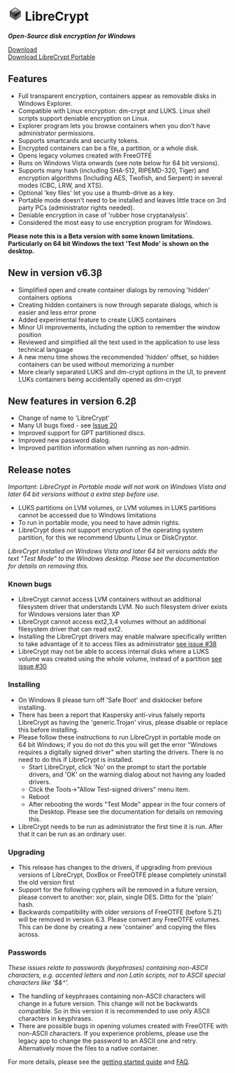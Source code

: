 # ![LibreCrypt logo](src/Common/Common/images/DoxBox32.png) LibreCrypt
_**Open-Source disk encryption for Windows**_

[Download](https://github.com/t-d-k/doxbox/releases/download/v6.2-beta/InstallLibreCrypt_v62Beta.exe)  
[Download LibreCrypt Portable](https://github.com/t-d-k/doxbox/releases/download/v6.2-beta/LibreCryptExplorer_v6.2.zip)

##	Features

- Full transparent encryption, containers appear as removable disks in Windows Explorer.
- Compatible with Linux encryption: dm-crypt and LUKS. Linux shell scripts support deniable encryption on Linux.
- Explorer program lets you browse containers when you don't have administrator permissions.
- Supports smartcards and security tokens.
- Encrypted containers can be a file, a partition, or a whole disk.
- Opens legacy volumes created with FreeOTFE
- Runs on Windows Vista onwards (see note below for 64 bit versions).
- Supports many hash (including SHA-512, RIPEMD-320, Tiger) and encryption algorithms (Including AES, Twofish, and Serpent) in several modes (CBC, LRW, and XTS).
- Optional 'key files' let you use a thumb-drive as a key.
- Portable mode doesn't need to be installed and leaves little trace on 3rd party PCs (administrator rights needed).
- Deniable encryption in case of 'rubber hose cryptanalysis'.
- Considered the most easy to use encryption program for Windows.

**Please note this is a Beta version with some known limitations. Particularly on 64 bit Windows the text 'Test Mode' is shown on the desktop.**
	
## New in version v6.3β

- Simplified open and create container dialogs by removing 'hidden' containers options
- Creating hidden containers is now through separate dialogs, which is easier and less error prone 
- Added experimental feature to create LUKS containers
- Minor UI improvements, including the option to remember the window position
- Reviewed and simplified all the text used in the application to use less technical language
- A new menu time shows the recommended 'hidden' offset, so hidden containers can be used without memorizing a number
- More clearly separated LUKS and dm-crypt options in the UI, to prevent LUKs containers being accidentally opened as dm-crypt  
 
  
## New features in version 6.2β

- Change of name to 'LibreCrypt'
- Many UI bugs fixed - see [Issue 20](https://github.com/t-d-k/doxbox/issues/20)
- Improved support for GPT partitioned discs.
- Improved new password dialog.
- Improved partition information when running as non-admin.

## Release notes
_Important: LibreCrypt in Portable mode will not work on Windows Vista and later 64 bit versions without a extra step before use._

- LUKS partitions on LVM volumes, or LVM volumes in LUKS partitions cannot be accessed due to Windows limitations
- To run in portable mode, you need to have admin rights.
- LibreCrypt does not support encryption of the operating system partition, for this we recommend Ubuntu Linux or DiskCryptor.

_LibreCrypt installed on Windows Vista and later 64 bit versions adds the text "Test Mode" to the Windows desktop. Please see the documentation for details on removing this._

### Known bugs

- LibreCrypt cannot access LVM containers without an additional filesystem driver that understands LVM. No such filesystem driver exists for Windows versions later than XP
- LibreCrypt cannot access ext2,3,4 volumes without an additional filesystem driver that can read ext2.
- Installing the LibreCrypt drivers may enable malware specifically written to take advantage of it to access files as administrator [see issue #38](https://github.com/t-d-k/LibreCrypt/issues/38)  
- LibreCrypt may not be able to access internal disks where a LUKS volume was created using the whole volume, instead of a partition [see issue #30](https://github.com/t-d-k/LibreCrypt/issues/30)   

### Installing

- On Windows 8 please turn off 'Safe Boot' and disklocker before installing.
- There has been a report that Kaspersky anti-virus falsely reports LibreCrypt as having the 'generic.Trojan' virus, please disable or replace this before installing.
- Please follow these instructions to run LibreCrypt in portable mode on 64 bit Windows; if you do not do this you will get the error "Windows requires a digitally signed driver" when starting the drivers. There is no need to do this if LibreCrypt is installed.
	- Start LibreCrypt, click 'No' on the prompt to start the portable drivers, and 'OK' on the warning dialog about not having any loaded drivers.
	- Click the Tools->"Allow Test-signed drivers" menu item.
	- Reboot	
	- After rebooting the words "Test Mode" appear in the four corners of the Desktop. Please see the documentation for details on removing this.
- LibreCrypt needs to be run as administrator the first time it is run. After that it can be run as an ordinary user. 

### Upgrading

- This release has changes to the drivers, if upgrading from previous versions of LibreCrypt, DoxBox or FreeOTFE please completely uninstall the old version first
- Support for the following cyphers will be removed in a future version, please convert to another: xor, plain, single DES. Ditto for the 'plain' hash. 
- Backwards compatibility with older versions of FreeOTFE (before 5.21) will be removed in version 6.3. Please convert any FreeOTFE volumes. This can be done by creating a new 'container' and copying the files across.

### Passwords
_These issues relate to passwords (keyphrases) containing non-ASCII characters, e.g. accented letters and non Latin scripts, not to ASCII special characters like '$&^'._

- The handling of keyphrases containing non-ASCII characters will change in a future version. This change will not be backwards compatible. So in this version it is recommended to use only ASCII characters in keyphrases.
- There are possible bugs in opening volumes created with FreeOTFE with non-ASCII characters. If you experience problems, please use the legacy app to change the password to an ASCII one and retry. Alternatively move the files to a native container.

For more details, please see the [getting started guide]() and [FAQ]().
